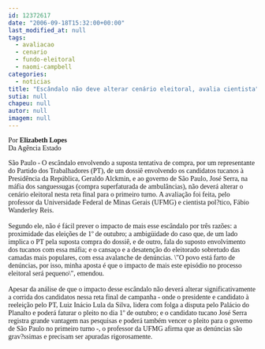 ```yaml
---
id: 12372617
date: "2006-09-18T15:32:00+00:00"
last_modified_at: null
tags:
  - avaliacao
  - cenario
  - fundo-eleitoral
  - naomi-campbell
categories:
  - noticias
title: "Escândalo não deve alterar cenário eleitoral, avalia cientista"
sutia: null
chapeu: null
autor: null
imagem: null
---
```

<p><P><FONT face=Verdana>Por</FONT><FONT face=Verdana><STRONG> Elizabeth Lopes<BR></STRONG>Da Agência Estado</FONT></P></p>
<p><P><FONT face=Verdana>São Paulo - O escândalo envolvendo a suposta tentativa de compra, por um representante do Partido dos Trabalhadores (PT), de um dossiê envolvendo os candidatos tucanos à Presidência da República, Geraldo Alckmin, e ao governo de São Paulo, José Serra, na máfia dos sanguessugas (compra superfaturada de ambulâncias), não deverá alterar o cenário eleitoral nesta reta final para o primeiro turno. A avaliação foi feita, pelo professor da Universidade Federal de Minas Gerais (UFMG) e cientista pol?tico, Fábio Wanderley Reis.<BR><BR>Segundo ele, não é fácil prever o impacto de mais esse escândalo por três razões: a proximidade das eleições de 1º de outubro; a ambigüidade do caso que, de um lado implica o PT pela suposta compra do dossiê, e de outro, fala do suposto envolvimento dos tucanos com essa máfia; e o cansaço e a desatenção do eleitorado sobretudo das camadas mais populares, com essa avalanche de denúncias. \"O povo está farto de denúncias, por isso, minha aposta é que o impacto de mais este episódio no processo eleitoral será pequeno\", emendou.<BR><BR>Apesar da análise de que o impacto desse escândalo não deverá alterar significativamente a corrida dos candidatos nessa reta final de campanha - onde o presidente e candidato à reeleição pelo PT, Luiz Inácio Lula da Silva, lidera com folga a disputa pelo Palácio do Planalto e poderá faturar o pleito no dia 1º de outubro; e o candidato tucano José Serra registra grande vantagem nas pesquisas e poderá também vencer o pleito para o governo de São Paulo no primeiro turno -, o professor da UFMG afirma que as denúncias são grav?ssimas e precisam ser apuradas rigorosamente.</FONT></P> </p>
